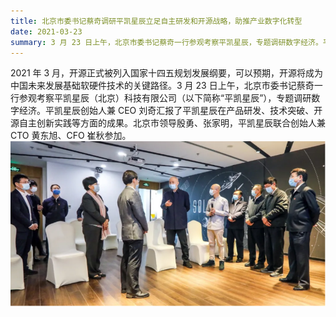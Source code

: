 ```yaml
---
title: 北京市委书记蔡奇调研平凯星辰立足自主研发和开源战略，助推产业数字化转型
date: 2021-03-23
summary: 3 月 23 日上午，北京市委书记蔡奇一行参观考察平凯星辰，专题调研数字经济。平凯星辰创始人兼 CEO 刘奇汇报了平凯星辰在产品研发、技术突破、开源自主创新实践等方面的成果。
---
```


2021 年 3 月，开源正式被列入国家十四五规划发展纲要，可以预期，开源将成为中国未来发展基础软硬件技术的关键路径。3 月 23 日上午，北京市委书记蔡奇一行参观考察平凯星辰（北京）科技有限公司（以下简称“平凯星辰”），专题调研数字经济。平凯星辰创始人兼 CEO 刘奇汇报了平凯星辰在产品研发、技术突破、开源自主创新实践等方面的成果。北京市领导殷勇、张家明，平凯星辰联合创始人兼 CTO 黄东旭、CFO 崔秋参加。  
![1](media/corporate-research/1.png)
